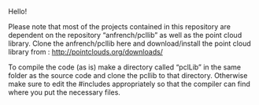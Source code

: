 Hello!

  Please note that most of the projects contained in this repository are dependent on the repository “anfrench/pcllib” 
as well as the point cloud library. Clone the anfrench/pcllib here and download/install the point cloud library from :
http://pointclouds.org/downloads/

  To compile the code (as is) make a directory called “pclLib” in the same folder as the source code and clone the pcllib to that directory.
Otherwise make sure to edit the #includes appropriately so that the compiler can find where you put the necessary files. 
